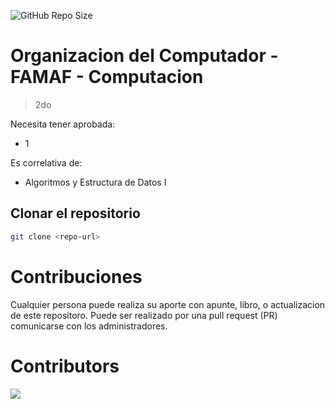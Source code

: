 ![GitHub Repo Size](https://img.shields.io/github/repo-size/FAMAF-resources/2do_1C-Organizacion_del_Computador-FAMAF)

# Organizacion del Computador - FAMAF - Computacion

> 2do

Necesita tener aprobada:

- 1

Es correlativa de:

- Algoritmos y Estructura de Datos I

## Clonar el repositorio

```bash
git clone <repo-url>
```

# Contribuciones

Cualquier persona puede realiza su aporte con apunte, libro, o actualizacion de este repositoro. Puede ser realizado por una pull request (PR) comunicarse con los administradores.

# Contributors
<a href="https://github.com/FAMAF-resources/2do_1C-Organizacion_del_Computador-FAMAF/graphs/contributors">
  <img src="https://contrib.rocks/image?repo=FAMAF-resources/2do_1C-Organizacion_del_Computador-FAMAF"/>
</a>
